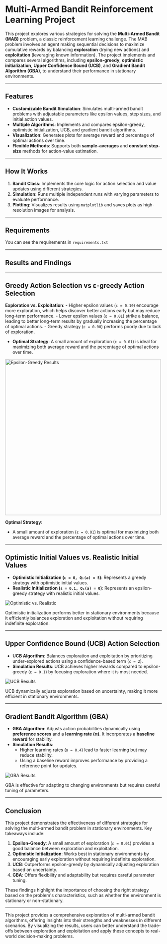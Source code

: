 # Multi-Armed Bandit Reinforcement Learning Project

This project explores various strategies for solving the **Multi-Armed Bandit (MAB)** problem, a classic reinforcement learning challenge. The MAB problem involves an agent making sequential decisions to maximize cumulative rewards by balancing **exploration** (trying new actions) and **exploitation** (leveraging known information). The project implements and compares several algorithms, including **epsilon-greedy**, **optimistic initialization**, **Upper Confidence Bound (UCB)**, and **Gradient Bandit Algorithm (GBA)**, to understand their performance in stationary environments.

---

## Features
- **Customizable Bandit Simulation**: Simulates multi-armed bandit problems with adjustable parameters like epsilon values, step sizes, and initial action values.
- **Multiple Algorithms**: Implements and compares epsilon-greedy, optimistic initialization, UCB, and gradient bandit algorithms.
- **Visualization**: Generates plots for average reward and percentage of optimal actions over time.
- **Flexible Methods**: Supports both **sample-averages** and **constant step-size** methods for action-value estimation.

---

## How It Works
1. **Bandit Class**: Implements the core logic for action selection and value updates using different strategies.
2. **Simulation**: Runs multiple independent runs with varying parameters to evaluate performance.
3. **Plotting**: Visualizes results using `matplotlib` and saves plots as high-resolution images for analysis.

---

## Requirements
You can see the requirements in `requirements.txt`

---

## Results and Findings

---

##  **Greedy Action Selection vs ε-greedy Action Selection**
**Exploration vs. Exploitation**: 
     - Higher epsilon values (`ε = 0.10`) encourage more exploration, which helps discover better actions early but may reduce long-term performance.
     - Lower epsilon values (`ε = 0.01`) strike a balance, leading to better long-term results by gradually increasing the percentage of optimal actions.
     - Greedy strategy (`ε = 0.00`) performs poorly due to lack of exploration.
   - **Optimal Strategy**: A small amount of exploration (`ε = 0.01`) is ideal for maximizing both average reward and the percentage of optimal actions over time.

<img src="https://github.com/user-attachments/assets/f96a748d-1179-477d-92ef-4828d0e1b068" alt="Epsilon-Greedy Results" width="500"/>

**Optimal Strategy**:
   - A small amount of exploration (`ε = 0.01`) is optimal for maximizing both average reward and the percentage of optimal actions over time.

---

## **Optimistic Initial Values vs. Realistic Initial Values**
   - **Optimistic Initialization (`ε = 0, Q₁(a) = 5`)**: Represents a greedy strategy with optimistic initial values.
   - **Realistic Initialization (`ε = 0.1, Q₁(a) = 0`)**: Represents an epsilon-greedy strategy with realistic initial values.

   ![Optimistic vs. Realistic](https://github.com/user-attachments/assets/9b01d312-d812-460b-a7b3-50aa9d0ab5f1)

   Optimistic initialization performs better in stationary environments because it efficiently balances exploration and exploitation without requiring indefinite exploration.

---

## **Upper Confidence Bound (UCB) Action Selection**
   - **UCB Algorithm**: Balances exploration and exploitation by prioritizing under-explored actions using a confidence-based term (`c = 2`).
   - **Simulation Results**: UCB achieves higher rewards compared to epsilon-greedy (`ε = 0.1`) by focusing exploration where it is most needed.

   ![UCB Results](https://github.com/user-attachments/assets/02d38a28-7073-4998-b9a7-8c0b0c7903cf)

UCB dynamically adjusts exploration based on uncertainty, making it more efficient in stationary environments.

---

##  **Gradient Bandit Algorithm (GBA)**
   - **GBA Algorithm**: Adjusts action probabilities dynamically using **preference scores** and a **learning rate (α)**. It incorporates a **baseline reward** for stability.
   - **Simulation Results**:
     - Higher learning rates (`α = 0.4`) lead to faster learning but may reduce stability.
     - Using a baseline reward improves performance by providing a reference point for updates.

   ![GBA Results](https://github.com/user-attachments/assets/f305ed46-5c97-40c9-bb09-d26692dd843a)

GBA is effective for adapting to changing environments but requires careful tuning of parameters.

---

## Conclusion
This project demonstrates the effectiveness of different strategies for solving the multi-armed bandit problem in stationary environments. Key takeaways include:
1. **Epsilon-Greedy**: A small amount of exploration (`ε = 0.01`) provides a good balance between exploration and exploitation.
2. **Optimistic Initialization**: Works best in stationary environments by encouraging early exploration without requiring indefinite exploration.
3. **UCB**: Outperforms epsilon-greedy by dynamically adjusting exploration based on uncertainty.
4. **GBA**: Offers flexibility and adaptability but requires careful parameter tuning.

These findings highlight the importance of choosing the right strategy based on the problem's characteristics, such as whether the environment is stationary or non-stationary.

---

This project provides a comprehensive exploration of multi-armed bandit algorithms, offering insights into their strengths and weaknesses in different scenarios. By visualizing the results, users can better understand the trade-offs between exploration and exploitation and apply these concepts to real-world decision-making problems.
